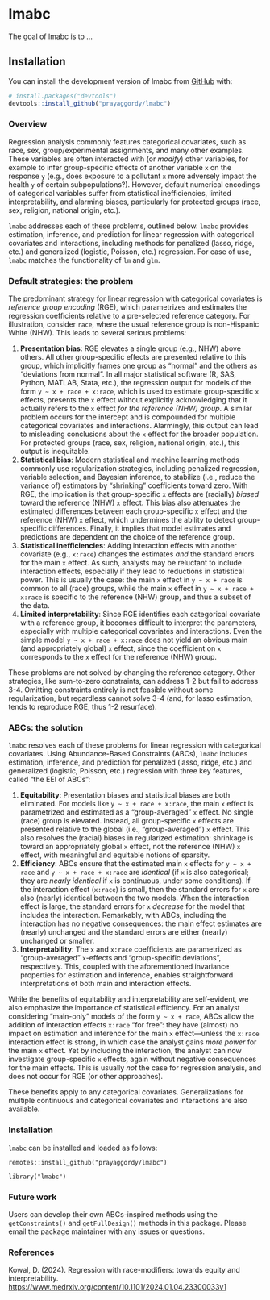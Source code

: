 
<!-- README.md is generated from README.Rmd. Please edit that file -->

# lmabc

<!-- badges: start -->
<!-- badges: end -->

The goal of lmabc is to …

## Installation

You can install the development version of lmabc from
[GitHub](https://github.com/) with:

``` r
# install.packages("devtools")
devtools::install_github("prayaggordy/lmabc")
```

### Overview

Regression analysis commonly features categorical covariates, such as
race, sex, group/experimental assignments, and many other examples.
These variables are often interacted with (or *modify*) other variables,
for example to infer group-specific effects of another variable `x` on
the response `y` (e.g., does exposure to a pollutant `x` more adversely
impact the health `y` of certain subpopulations?). However, default
numerical encodings of categorical variables suffer from statistical
inefficiencies, limited interpretability, and alarming biases,
particularly for protected groups (race, sex, religion, national origin,
etc.).

`lmabc` addresses each of these problems, outlined below. `lmabc`
provides estimation, inference, and prediction for linear regression
with categorical covariates and interactions, including methods for
penalized (lasso, ridge, etc.) and generalized (logistic, Poisson, etc.)
regression. For ease of use, `lmabc` matches the functionality of `lm`
and `glm`.

### Default strategies: the problem

The predominant strategy for linear regression with categorical
covariates is *reference group encoding* (RGE), which parametrizes and
estimates the regression coefficients relative to a pre-selected
reference category. For illustration, consider `race`, where the usual
reference group is non-Hispanic White (NHW). This leads to several
serious problems:

1.  **Presentation bias**: RGE elevates a single group (e.g., NHW) above
    others. All other group-specific effects are presented relative to
    this group, which implicitly frames one group as “normal” and the
    others as “deviations from normal”. In all major statistical
    software (R, SAS, Python, MATLAB, Stata, etc.), the regression
    output for models of the form `y ~ x + race + x:race`, which is used
    to estimate group-specific `x` effects, presents the `x` effect
    without explicitly acknowledging that it actually refers to the `x`
    effect *for the reference (NHW) group*. A similar problem occurs for
    the intercept and is compounded for multiple categorical covariates
    and interactions. Alarmingly, this output can lead to misleading
    conclusions about the `x` effect for the broader population. For
    protected groups (race, sex, religion, national origin, etc.), this
    output is inequitable.
2.  **Statistical bias**: Modern statistical and machine learning
    methods commonly use regularization strategies, including penalized
    regression, variable selection, and Bayesian inference, to stabilize
    (i.e., reduce the variance of) estimators by “shrinking”
    coefficients toward zero. With RGE, the implication is that
    group-specific `x` effects are (racially) *biased* toward the
    reference (NHW) `x` effect. This bias also attenuates the estimated
    differences between each group-specific `x` effect and the reference
    (NHW) `x` effect, which undermines the ability to detect
    group-specific differences. Finally, it implies that model estimates
    and predictions are dependent on the choice of the reference group.
3.  **Statistical inefficiencies**: Adding interaction effects with
    another covariate (e.g., `x:race`) changes the estimates *and* the
    standard errors for the main `x` effect. As such, analysts may be
    reluctant to include interaction effects, especially if they lead to
    reductions in statistical power. This is usually the case: the main
    `x` effect in `y ~ x + race` is common to all (race) groups, while
    the main `x` effect in `y ~ x + race + x:race` is specific to the
    reference (NHW) group, and thus a subset of the data.
4.  **Limited interpretability**: Since RGE identifies each categorical
    covariate with a reference group, it becomes difficult to interpret
    the parameters, especially with multiple categorical covariates and
    interactions. Even the simple model `y ~ x + race + x:race` does not
    yield an obvious main (and appropriately global) `x` effect, since
    the coefficient on `x` corresponds to the `x` effect for the
    reference (NHW) group.

These problems are not solved by changing the reference category. Other
strategies, like sum-to-zero constraints, can address 1-2 but fail to
address 3-4. Omitting constraints entirely is not feasible without some
regularization, but regardless cannot solve 3-4 (and, for lasso
estimation, tends to reproduce RGE, thus 1-2 resurface).

### ABCs: the solution

`lmabc` resolves each of these problems for linear regression with
categorical covariates. Using Abundance-Based Constraints (ABCs),
`lmabc` includes estimation, inference, and prediction for penalized
(lasso, ridge, etc.) and generalized (logistic, Poisson, etc.)
regression with three key features, called “the EEI of ABCs”:

1.  **Equitability**: Presentation biases and statistical biases are
    both eliminated. For models like `y ~ x + race + x:race`, the main
    `x` effect is parametrized and estimated as a “group-averaged” `x`
    effect. No single (race) group is elevated. Instead, all
    group-specific `x` effects are presented relative to the global
    (i.e., “group-averaged”) `x` effect. This also resolves the (racial)
    biases in regularized estimation: shrinkage is toward an
    appropriately global `x` effect, not the reference (NHW) `x` effect,
    with meaningful and equitable notions of sparsity.
2.  **Efficiency**: ABCs ensure that the estimated main `x` effects for
    `y ~ x + race` and `y ~ x + race + x:race` are *identical* (if `x`
    is also categorical; they are *nearly identical* if `x` is
    continuous, under some conditions). If the interaction effect
    (`x:race`) is small, then the standard errors for `x` are also
    (nearly) identical between the two models. When the interaction
    effect is large, the standard errors for `x` *decrease* for the
    model that includes the interaction. Remarkably, with ABCs,
    including the interaction has no negative consequences: the main
    effect estimates are (nearly) unchanged and the standard errors are
    either (nearly) unchanged or smaller.
3.  **Interpretability**: The `x` and `x:race` coefficients are
    parametrized as “group-averaged” `x`-effects and “group-specific
    deviations”, respectively. This, coupled with the aforementioned
    invariance properties for estimation and inference, enables
    straightforward interpretations of both main and interaction
    effects.

While the benefits of equitability and interpretability are
self-evident, we also emphasize the importance of statistical
efficiency. For an analyst considering “main-only” models of the form
`y ~ x + race`, ABCs allow the addition of interaction effects `x:race`
“for free”: they have (almost) no impact on estimation and inference for
the main `x` effect—unless the `x:race` interaction effect is strong, in
which case the analyst gains *more power* for the main `x` effect. Yet
by including the interaction, the analyst can now investigate
group-specific `x` effects, again without negative consequences for the
main effects. This is usually *not* the case for regression analysis,
and does not occur for RGE (or other approaches).

These benefits apply to any categorical covariates. Generalizations for
multiple continuous and categorical covariates and interactions are also
available.

### Installation

`lmabc` can be installed and loaded as follows:

    remotes::install_github("prayaggordy/lmabc")

    library("lmabc")

### Future work

Users can develop their own ABCs-inspired methods using the
`getConstraints()` and `getFullDesign()` methods in this package. Please
email the package maintainer with any issues or questions.

### References

Kowal, D. (2024). Regression with race-modifiers: towards equity and
interpretability.
<https://www.medrxiv.org/content/10.1101/2024.01.04.23300033v1>
